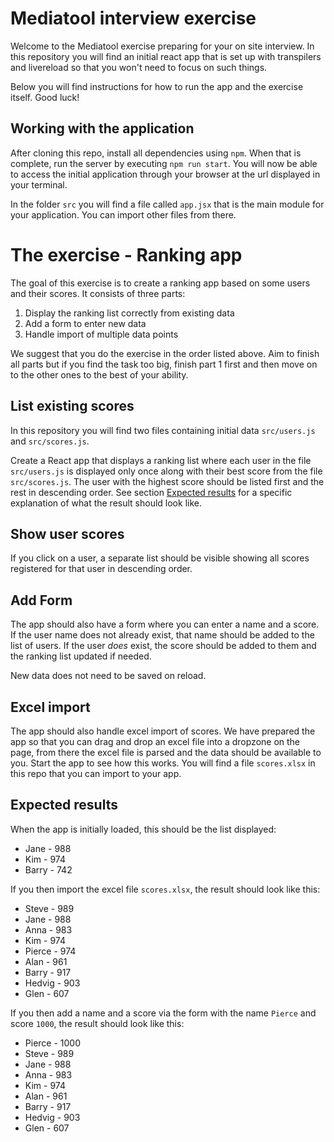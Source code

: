 # Mediatool interview exercise

Welcome to the Mediatool exercise preparing for your on site interview. In this repository you will find an initial react app that is
set up with transpilers and livereload so that you won't need to focus on such things.

Below you will find instructions for how to run the app and the exercise itself. Good luck!

## Working with the application

After cloning this repo, install all dependencies using `npm`. When that is complete, run the server by executing `npm run start`.
You will now be able to access the initial application through your browser at the url displayed in your terminal.

In the folder `src` you will find a file called `app.jsx` that is the main module for your application. You can import other files from there.

# The exercise - Ranking app

The goal of this exercise is to create a ranking app based on some users and their scores.
It consists of three parts:

1. Display the ranking list correctly from existing data
2. Add a form to enter new data
3. Handle import of multiple data points

We suggest that you do the exercise in the order listed above. Aim to finish all parts but if you find the task too big,
finish part 1 first and then move on to the other ones to the best of your ability.

## List existing scores

In this repository you will find two files containing initial data `src/users.js` and `src/scores.js`.

Create a React app that displays a ranking list where each user in the file `src/users.js` is displayed only once along with their best score from the file `src/scores.js`. The user with the highest score should be listed first and the rest in descending order. See section [Expected results](#expected-results) for a specific explanation of what the result should look like.

## Show user scores

If you click on a user, a separate list should be visible showing all scores registered for that user in descending order.

## Add Form

The app should also have a form where you can enter a name and a score. If the user name does not already exist, that name should be added to the list of users. If the user _does_ exist, the score should be added to them and the ranking list updated if needed.

New data does not need to be saved on reload.

## Excel import

The app should also handle excel import of scores. We have prepared the app so that you can drag and drop an excel file into a dropzone on the page, from there the excel file is parsed and the data should be available to you.
Start the app to see how this works. You will find a file `scores.xlsx` in this repo that you can import to your app.

## Expected results

When the app is initially loaded, this should be the list displayed:

- Jane - 988
- Kim - 974
- Barry - 742

If you then import the excel file `scores.xlsx`, the result should look like this:

- Steve - 989
- Jane - 988
- Anna - 983
- Kim - 974
- Pierce - 974
- Alan - 961
- Barry - 917
- Hedvig - 903
- Glen - 607

If you then add a name and a score via the form with the name `Pierce` and score `1000`, the result should look like this:

- Pierce - 1000
- Steve - 989
- Jane - 988
- Anna - 983
- Kim - 974
- Alan - 961
- Barry - 917
- Hedvig - 903
- Glen - 607
